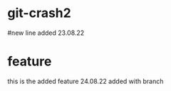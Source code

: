 # git-crash2
#new line added 23.08.22

# feature
this is the added feature 24.08.22
added with branch